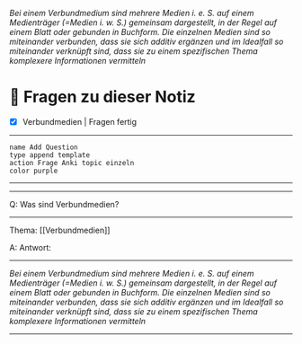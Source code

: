 _Bei einem Verbundmedium sind mehrere Medien i. e. S. auf einem Medienträger (=Medien i. w. S.) gemeinsam dargestellt, in der Regel auf einem Blatt oder gebunden in Buchform. Die einzelnen Medien sind so miteinander verbunden, dass sie sich
additiv ergänzen und im Idealfall so miteinander verknüpft sind, dass sie zu einem spezifischen Thema komplexere Informationen vermitteln_

# 🔎 Fragen zu dieser Notiz

- [x] Verbundmedien  | Fragen fertig

---
```button
name Add Question
type append template
action Frage Anki topic einzeln 
color purple
```
___
---

Q: Was sind Verbundmedien?
___
Thema: [[Verbundmedien]] 

A: Antwort: 
___
_Bei einem Verbundmedium sind mehrere Medien i. e. S. auf einem Medienträger (=Medien i. w. S.) gemeinsam dargestellt, in der Regel auf einem Blatt oder gebunden in Buchform. Die einzelnen Medien sind so miteinander verbunden, dass sie sich
additiv ergänzen und im Idealfall so miteinander verknüpft sind, dass sie zu einem spezifischen Thema komplexere Informationen vermitteln_
<!--ID: 1710631239278-->


___







